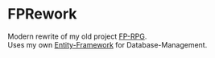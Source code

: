 # FPRework

Modern rewrite of my old project <a href="https://github.com/zManuu/FP-RPG">FP-RPG</a>.</br>
Uses my own <a href="https://github.com/zManuu/JavaEF">Entity-Framework</a> for Database-Management.
